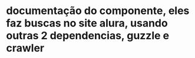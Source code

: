 # documentação do componente, eles faz buscas no site alura, usando outras 2 dependencias, guzzle e crawler